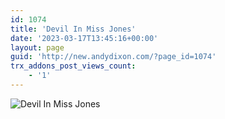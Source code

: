 ```yaml
---
id: 1074
title: 'Devil In Miss Jones'
date: '2023-03-17T13:45:16+00:00'
layout: page
guid: 'http://new.andydixon.com/?page_id=1074'
trx_addons_post_views_count:
    - '1'
---
```


![Devil In Miss Jones](https://i0.wp.com/assets.g8x2.ldn.idrivee2-23.com/posters/Devil%20In%20Miss%20Jones%2001.jpg?w=1200&ssl=1 "Devil In Miss Jones")